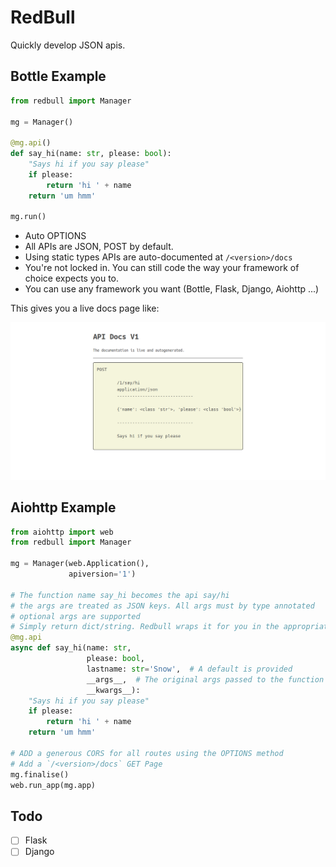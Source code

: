 RedBull
=======

Quickly develop JSON apis.

Bottle Example
-----

```python
from redbull import Manager

mg = Manager()

@mg.api()
def say_hi(name: str, please: bool):
    "Says hi if you say please"
    if please:
        return 'hi ' + name
    return 'um hmm'

mg.run()
```

- Auto OPTIONS
- All APIs are JSON, POST by default.
- Using static types APIs are auto-documented at `/<version>/docs`
- You're not locked in. You can still code the way your framework of choice expects you to.
- You can use any framework you want (Bottle, Flask, Django, Aiohttp ...)

This gives you a live docs page like:

![docs screenshot](docs.png)


Aiohttp Example
-----

```python
from aiohttp import web
from redbull import Manager

mg = Manager(web.Application(),
             apiversion='1')

# The function name say_hi becomes the api say/hi
# the args are treated as JSON keys. All args must by type annotated
# optional args are supported
# Simply return dict/string. Redbull wraps it for you in the appropriate object
@mg.api
async def say_hi(name: str,
                 please: bool,
                 lastname: str='Snow',  # A default is provided
                 __args__,  # The original args passed to the function by Aiohttp
                 __kwargs__):
    "Says hi if you say please"
    if please:
        return 'hi ' + name
    return 'um hmm'

# ADD a generous CORS for all routes using the OPTIONS method
# Add a `/<version>/docs` GET Page
mg.finalise()
web.run_app(mg.app)
```

Todo
----

- [ ] Flask
- [ ] Django
